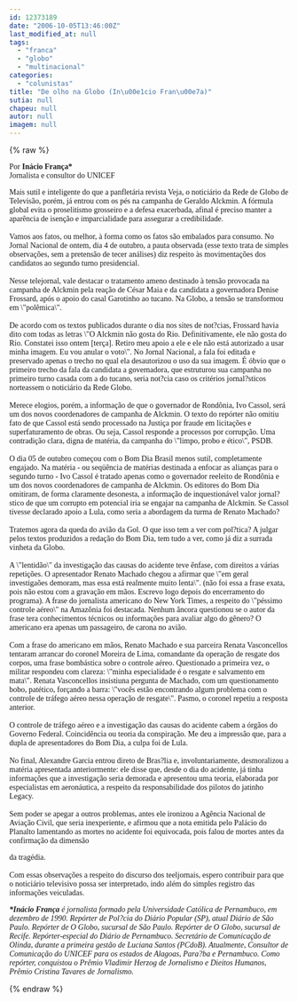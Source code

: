 ```yaml
---
id: 12373189
date: "2006-10-05T13:46:00Z"
last_modified_at: null
tags:
  - "franca"
  - "globo"
  - "multinacional"
categories:
  - "colunistas"
title: "De olho na Globo (In\u00e1cio Fran\u00e7a)"
sutia: null
chapeu: null
autor: null
imagem: null
---
```

{% raw %}
<p><P><FONT face=Verdana>Por <STRONG>Inácio França*</STRONG><BR>Jornalista e consultor do UNICEF</FONT></P></p>
<p><P><FONT face=Verdana>Mais sutil e inteligente do que a panfletária revista Veja, o noticiário da Rede de Globo de Televisão, porém, já entrou com os pés na campanha de Geraldo Alckmin. A fórmula global evita o proselitismo grosseiro e a defesa exacerbada, afinal é preciso manter a aparência de isenção e imparcialidade para assegurar a credibilidade.&nbsp;<BR><BR>Vamos aos fatos, ou melhor, à forma como os fatos são embalados para consumo. No Jornal Nacional de ontem, dia 4 de outubro, a pauta observada (esse texto trata de simples observações, sem a pretensão de tecer análises) diz respeito às movimentações dos candidatos ao segundo turno presidencial. <BR></FONT><FONT face=Verdana><BR>Nesse telejornal, vale destacar o tratamento ameno destinado à tensão provocada na campanha de Alckmin pela reação de César Maia e da candidata a governadora Denise Frossard, após o apoio do casal Garotinho ao tucano. Na Globo, a tensão se transformou em \"polêmica\". <BR><BR>De acordo com os textos publicados durante o dia nos sites de not?cias, Frossard havia dito com todas as letras \"O Alckmin não gosta do Rio. Definitivamente, ele não gosta do Rio. Constatei isso ontem [terça]. Retiro meu apoio a ele e ele não está autorizado a usar minha imagem. Eu vou anular o voto\". No Jornal Nacional, a fala foi editada e preservado apenas o trecho no qual ela desautorizou o uso da sua imagem. É óbvio que o primeiro trecho da fala da candidata a governadora, que estruturou sua campanha no primeiro turno casada com a do tucano, seria not?cia caso os critérios jornal?sticos norteassem o noticiário da Rede Globo. <BR><BR></FONT><FONT face=Verdana>Merece elogios, porém, a informação de que o governador de Rondônia, Ivo Cassol, será um dos novos coordenadores de campanha de Alckmin. O texto do repórter não omitiu&nbsp; fato de que Cassol está sendo processado na Justiça por fraude em licitações e superfaturamento de obras. Ou seja, Cassol responde a processos por corrupção. Uma contradição clara, digna de matéria, da campanha do \"limpo, probo e ético\", PSDB.<BR><BR>O dia 05 de outubro começou com o Bom Dia Brasil menos sutil, completamente engajado. Na matéria - ou seqüência de matérias destinada a enfocar as alianças para o segundo turno - Ivo Cassol é tratado apenas como o governador reeleito de Rondônia e um dos novos coordenadores de campanha de Alckmin. Os editores do Bom Dia omitiram, de forma claramente desonesta, a informação de inquestionável valor jornal?stico de que um corrupto em potencial iria se engajar na campanha de Alckmin. Se Cassol tivesse declarado apoio a Lula, como seria a abordagem da turma de Renato Machado?<BR><BR>Tratemos agora da queda do avião da Gol. O que isso tem a ver com pol?tica? A julgar pelos textos produzidos a redação do Bom Dia, tem tudo a ver, como já diz a surrada vinheta da Globo.<BR><BR>A \"lentidão\" da investigação das causas do acidente teve ênfase, com direitos a várias repetições. O apresentador Renato Machado chegou a afirmar que \"em geral investigaões demoram, mas essa está realmente muito lenta\". (não foi essa a frase exata, pois não estou com a gravação em mãos. Escrevo logo depois do encerramento do programa). A frase do jornalista americano do New York Times, a respeito do \"péssimo controle aéreo\" na Amazônia foi destacada. Nenhum âncora questionou se o autor da frase tera conhecimentos técnicos ou informações para avaliar algo do gênero? O americano era apenas um passageiro, de carona no avião.<BR><BR>Com a frase do americano em mãos, Renato Machado e sua parceira Renata Vasconcellos tentaram arrancar do coronel Moreira de Lima, comandante da operação de resgate dos corpos, uma frase bombástica sobre o controle aéreo. Questionado a primeira vez, o militar respondeu com clareza: \"minha especialidade é o resgate e salvamento em mata\". Renata Vasconcellos insistiuna pergunta de Machado, com um questionamento bobo, patético, forçando a barra: \"vocês estão encontrando algum problema com o controle de tráfego aéreo nessa operação de resgate\". Pasmo, o coronel repetiu a resposta anterior.<BR></FONT><FONT face=Verdana><BR>O controle de tráfego aéreo e a investigação das causas do acidente cabem a órgãos do Governo Federal. Coincidência ou teoria da conspiração. Me deu a impressão que, para a dupla de apresentadores do Bom Dia, a culpa foi de Lula.<BR><BR>No final, Alexandre Garcia entrou direto de Bras?lia e, involuntariamente, desmoralizou a matéria apresentada anteriormente: ele disse que, desde o dia do acidente, já tinha informações que a investigação seria demorada e apresentou uma teoria, elaborada por especialistas em aeronáutica, a respeito da responsabilidade dos pilotos do jatinho Legacy. <BR><BR>Sem poder se apegar a outros problemas, antes ele ironizou a Agência Nacional de Aviação Civil, que seria inexperiente, e afirmou que a nota emitida pelo Palácio do Planalto lamentando as mortes no acidente foi equivocada, pois falou de mortes antes da confirmação da dimensão</p>
<p> da tragédia.<BR><BR>Com essas observações a respeito do discurso dos teeljornais, espero contribuir para que o noticiário televisivo possa ser interpretado, indo além do simples registro das informações veiculadas. </FONT></P></p>
<p><P><FONT face=Verdana><EM><STRONG>*Inácio França</STRONG> é jornalista formado pela Universidade Católica de Pernambuco, em dezembro de 1990. Repórter de Pol?cia do Diário Popular (SP), atual Diário de São Paulo. Repórter de O Globo, sucursal de São Paulo. Repórter de O Globo, sucursal de Recife. Repórter-especial do Diário de Pernambuco. Secretário de Comunicação de Olinda, durante a primeira gestão de Luciana Santos (PCdoB). Atualmente, Consultor de Comunicação do UNICEF para os estados de Alagoas, Para?ba e Pernambuco. Como repórter, conquistou o Prêmio Vladimir Herzog de Jornalismo e Dieitos Humanos, Prêmio Cristina Tavares de Jornalismo.</EM></FONT></P> </p>
{% endraw %}